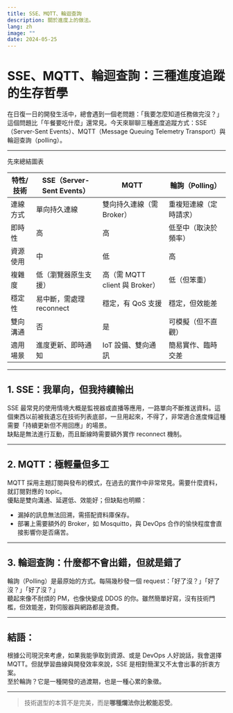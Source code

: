 ```yaml
---
title: SSE、MQTT、輪迴查詢
description: 關於進度上的做法。
lang: zh
image: ""
date: 2024-05-25
---
```


# SSE、MQTT、輪迴查詢：三種進度追蹤的生存哲學

在日復一日的開發生活中，總會遇到一個老問題：「我要怎麼知道任務做完沒？」這個問題比「午餐要吃什麼」還常見。今天來聊聊三種進度追蹤方式：SSE（Server-Sent Events）、MQTT（Message Queuing Telemetry Transport）與輪迴查詢（polling）。

_________________

先來總結圖表

| 特性/技術         | SSE（Server-Sent Events）        | MQTT                                | 輪詢（Polling）                   |
|------------------|----------------------------------|-------------------------------------|------------------------------------|
| 連線方式         | 單向持久連線                     | 雙向持久連線（需 Broker）           | 重複短連線（定時請求）             |
| 即時性           | 高                                | 高                                   | 低至中（取決於頻率）              |
| 資源使用         | 中                                | 低                                   | 高                                 |
| 複雜度           | 低（瀏覽器原生支援）              | 高（需 MQTT client 與 Broker）      | 低（但笨重）                       |
| 穩定性           | 易中斷，需處理 reconnect           | 穩定，有 QoS 支援                    | 穩定，但效能差                     |
| 雙向溝通         | 否                                | 是                                   | 可模擬（但不直觀）                 |
| 適用場景         | 進度更新、即時通知                | IoT 設備、雙向通訊                   | 簡易實作、臨時交差                  |

---

## 1. SSE：我單向，但我持續輸出

SSE 最常見的使用情境大概是監視器或直播等應用，一路單向不斷推送資料。這個東西以前被我遺忘在技術列表底部，一旦用起來，不得了，非常適合進度條這種需要「持續更新但不用回應」的場景。  
缺點是無法進行互動，而且斷線時需要額外實作 reconnect 機制。

---

## 2. MQTT：極輕量但多工

MQTT 採用主題訂閱與發布的模式，在過去的實作中非常常見。需要什麼資料，就訂閱對應的 topic。  
優點是雙向溝通、延遲低、效能好；但缺點也明顯：  
- 漏掉的訊息無法回溯，需搭配資料庫保存。  
- 部署上需要額外的 Broker，如 Mosquitto，與 DevOps 合作的愉快程度會直接影響你是否痛苦。

---

## 3. 輪迴查詢：什麼都不會出錯，但就是錯了

輪詢（Polling）是最原始的方式。每隔幾秒發一個 request：「好了沒？」「好了沒？」「好了沒？」  
聽起來像不耐煩的 PM，也像快變成 DDOS 的你。雖然簡單好寫，沒有技術門檻，但效能差，對伺服器與網路都是浪費。

---

## 結語：

根據公司現況來考慮，如果我能爭取到資源、或是 DevOps 人好說話，我會選擇 MQTT。但就學習曲線與開發效率來說，SSE 是相對簡潔又不太會出事的折衷方案。  
至於輪詢？它是一種開發的過渡期，也是一種心累的象徵。

---

> 技術選型的本質不是完美，而是**哪種爛法你比較能忍受**。
